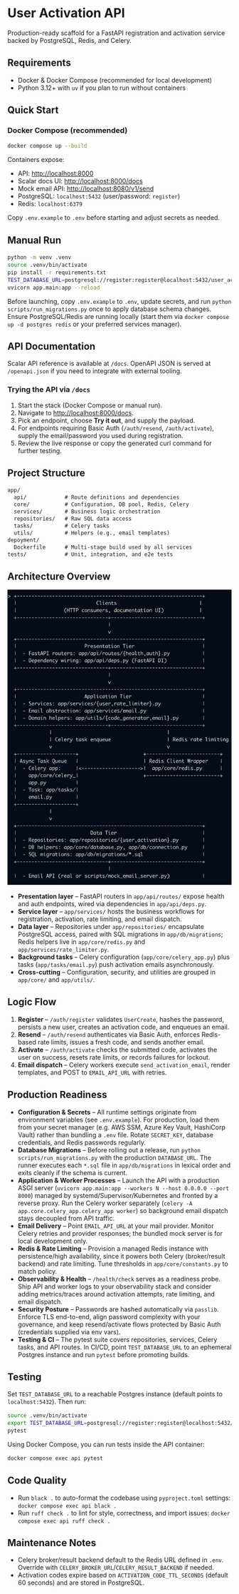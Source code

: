 # User Activation API

Production-ready scaffold for a FastAPI registration and activation service backed by PostgreSQL, Redis, and Celery.

## Requirements

- Docker & Docker Compose (recommended for local development)
- Python 3.12+ with `uv` if you plan to run without containers

## Quick Start

### Docker Compose (recommended)

```bash
docker compose up --build
```

Containers expose:

- API: <http://localhost:8000>
- Scalar docs UI: <http://localhost:8000/docs>
- Mock email API: <http://localhost:8080/v1/send>
- PostgreSQL: `localhost:5432` (user/password: `register`)
- Redis: `localhost:6379`

Copy `.env.example` to `.env` before starting and adjust secrets as needed.

## Manual Run

```bash
python -m venv .venv
source .venv/bin/activate
pip install -r requirements.txt
TEST_DATABASE_URL=postgresql://register:register@localhost:5432/user_activation pytest
uvicorn app.main:app --reload
```

Before launching, copy `.env.example` to `.env`, update secrets, and run `python scripts/run_migrations.py` once to apply database schema changes. Ensure PostgreSQL/Redis are running locally (start them via `docker compose up -d postgres redis` or your preferred services manager).

## API Documentation

Scalar API reference is available at `/docs`. OpenAPI JSON is served at `/openapi.json` if you need to integrate with external tooling.

### Trying the API via `/docs`

1. Start the stack (Docker Compose or manual run).
2. Navigate to <http://localhost:8000/docs>.
3. Pick an endpoint, choose **Try it out**, and supply the payload.
4. For endpoints requiring Basic Auth (`/auth/resend`, `/auth/activate`), supply the email/password you used during registration.
5. Review the live response or copy the generated curl command for further testing.

## Project Structure

```
app/
  api/            # Route definitions and dependencies
  core/           # Configuration, DB pool, Redis, Celery
  services/       # Business logic orchestration
  repositories/   # Raw SQL data access
  tasks/          # Celery tasks
  utils/          # Helpers (e.g., email templates)
depoyment/
  Dockerfile      # Multi-stage build used by all services
tests/            # Unit, integration, and e2e tests
```

## Architecture Overview

<img src="arch.png" alt="Architecture diagram" width="600" />

- **Presentation layer** – FastAPI routers in `app/api/routes/` expose health and auth endpoints, wired via dependencies in `app/api/deps.py`.
- **Service layer** – `app/services/` hosts the business workflows for registration, activation, rate limiting, and email dispatch.
- **Data layer** – Repositories under `app/repositories/` encapsulate PostgreSQL access, paired with SQL migrations in `app/db/migrations`; Redis helpers live in `app/core/redis.py` and `app/services/rate_limiter.py`.
- **Background tasks** – Celery configuration (`app/core/celery_app.py`) plus tasks (`app/tasks/email.py`) push activation emails asynchronously.
- **Cross-cutting** – Configuration, security, and utilities are grouped in `app/core/` and `app/utils/`.

## Logic Flow

1. **Register** – `/auth/register` validates `UserCreate`, hashes the password, persists a new user, creates an activation code, and enqueues an email.
2. **Resend** – `/auth/resend` authenticates via Basic Auth, enforces Redis-based rate limits, issues a fresh code, and sends another email.
3. **Activate** – `/auth/activate` checks the submitted code, activates the user on success, resets rate limits, or records failures for lockout.
4. **Email dispatch** – Celery workers execute `send_activation_email`, render templates, and POST to `EMAIL_API_URL` with retries.

## Production Readiness

- **Configuration & Secrets** – All runtime settings originate from environment variables (see `.env.example`). For production, load them from your secret manager (e.g. AWS SSM, Azure Key Vault, HashiCorp Vault) rather than bundling a `.env` file. Rotate `SECRET_KEY`, database credentials, and Redis passwords regularly.
- **Database Migrations** – Before rolling out a release, run `python scripts/run_migrations.py` with the production `DATABASE_URL`. The runner executes each `*.sql` file in `app/db/migrations` in lexical order and exits cleanly if the schema is current.
- **Application & Worker Processes** – Launch the API with a production ASGI server (`uvicorn app.main:app --workers N --host 0.0.0.0 --port 8000`) managed by systemd/Supervisor/Kubernetes and fronted by a reverse proxy. Run the Celery worker separately (`celery -A app.core.celery_app.celery_app worker`) so background email dispatch stays decoupled from API traffic.
- **Email Delivery** – Point `EMAIL_API_URL` at your mail provider. Monitor Celery retries and provider responses; the bundled mock server is for local development only.
- **Redis & Rate Limiting** – Provision a managed Redis instance with persistence/high availability, since it powers both Celery (broker/result backend) and rate limiting. Tune thresholds in `app/core/constants.py` to match policy.
- **Observability & Health** – `/health/check` serves as a readiness probe. Ship API and worker logs to your observability stack and consider adding metrics/traces around activation attempts, rate limiting, and email dispatch.
- **Security Posture** – Passwords are hashed automatically via `passlib`. Enforce TLS end-to-end, align password complexity with your governance, and keep resend/activate flows protected by Basic Auth (credentials supplied via env vars).
- **Testing & CI** – The pytest suite covers repositories, services, Celery tasks, and API routes. In CI/CD, point `TEST_DATABASE_URL` to an ephemeral Postgres instance and run `pytest` before promoting builds.

## Testing

Set `TEST_DATABASE_URL` to a reachable Postgres instance (default points to `localhost:5432`). Then run:

```bash
source .venv/bin/activate
export TEST_DATABASE_URL=postgresql://register:register@localhost:5432/user_activation
pytest
```

Using Docker Compose, you can run tests inside the API container:

```bash
docker compose exec api pytest
```

## Code Quality

- Run `black .` to auto-format the codebase using `pyproject.toml` settings: `docker compose exec api black .`
- Run `ruff check .` to lint for style, correctness, and import issues: `docker compose exec api ruff check .`


## Maintenance Notes

- Celery broker/result backend default to the Redis URL defined in `.env`. Override with `CELERY_BROKER_URL`/`CELERY_RESULT_BACKEND` if needed.
- Activation codes expire based on `ACTIVATION_CODE_TTL_SECONDS` (default 60 seconds) and are stored in PostgreSQL.

